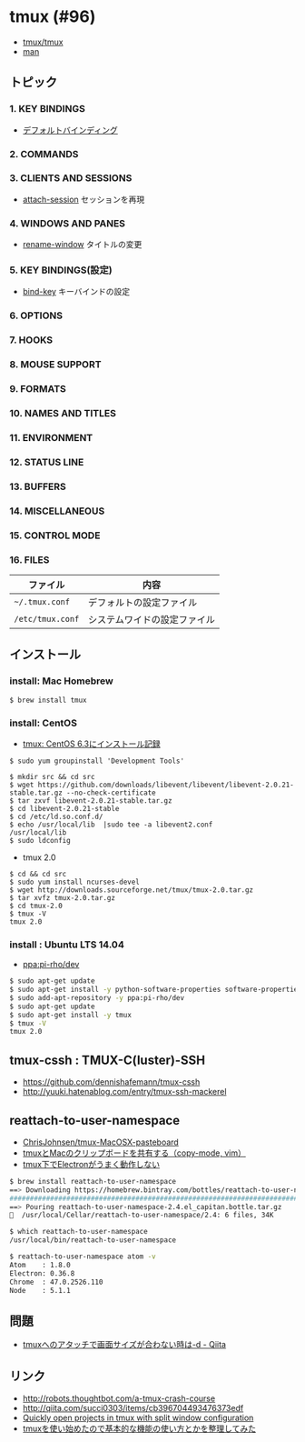 # tmux (#96)

- [tmux/tmux](https://github.com/tmux/tmux)
- [man](http://man7.org/linux/man-pages/man1/tmux.1.html)

## トピック

### 1. KEY BINDINGS

- [デフォルトバインディング](key_bindings)

### 2. COMMANDS

### 3. CLIENTS AND SESSIONS

- [attach-session](client_and_session/attach-session.md) セッションを再現

### 4. WINDOWS AND PANES

- [rename-window](windows_and_panes/rename-window.md) タイトルの変更

### 5. KEY BINDINGS(設定)

- [bind-key](key_bindings/bind-key.md) キーバインドの設定

### 6. OPTIONS

### 7. HOOKS

### 8. MOUSE SUPPORT

### 9. FORMATS

### 10. NAMES AND TITLES

### 11. ENVIRONMENT

### 12. STATUS LINE

### 13. BUFFERS

### 14. MISCELLANEOUS

### 15. CONTROL MODE

### 16. FILES

| ファイル          | 内容                      |
|------------------|--------------------------|
| `~/.tmux.conf`   | デフォルトの設定ファイル     |
| `/etc/tmux.conf` | システムワイドの設定ファイル  |

## インストール

### install: Mac Homebrew

~~~
$ brew install tmux
~~~

### install: CentOS

- [tmux: CentOS 6.3にインストール記録](https://github.com/hdknr/scriptogr.am/blob/master/posts/20140128-tmux-centos.md)

~~~
$ sudo yum groupinstall 'Development Tools'

$ mkdir src && cd src
$ wget https://github.com/downloads/libevent/libevent/libevent-2.0.21-stable.tar.gz --no-check-certificate
$ tar zxvf libevent-2.0.21-stable.tar.gz
$ cd libevent-2.0.21-stable
$ cd /etc/ld.so.conf.d/
$ echo /usr/local/lib  |sudo tee -a libevent2.conf
/usr/local/lib
$ sudo ldconfig  
~~~

- tmux 2.0

~~~
$ cd && cd src
$ sudo yum install ncurses-devel
$ wget http://downloads.sourceforge.net/tmux/tmux-2.0.tar.gz
$ tar xvfz tmux-2.0.tar.gz
$ cd tmux-2.0
$ tmux -V
tmux 2.0
~~~

### install : Ubuntu LTS 14.04

- [ppa:pi-rho/dev](https://launchpad.net/~pi-rho/+archive/ubuntu/dev)

~~~bash
$ sudo apt-get update
$ sudo apt-get install -y python-software-properties software-properties-common
$ sudo add-apt-repository -y ppa:pi-rho/dev
$ sudo apt-get update
$ sudo apt-get install -y tmux
$ tmux -V
tmux 2.0
~~~

## tmux-cssh : TMUX-C(luster)-SSH

- https://github.com/dennishafemann/tmux-cssh
- http://yuuki.hatenablog.com/entry/tmux-ssh-mackerel




## reattach-to-user-namespace

- [ChrisJohnsen/tmux-MacOSX-pasteboard](https://github.com/ChrisJohnsen/tmux-MacOSX-pasteboard)
- [tmuxとMacのクリップボードを共有する（copy-mode, vim）](http://qiita.com/upinetree/items/cd80bc7865c52091be10)
- [tmux下でElectronがうまく動作しない](http://qiita.com/itkrt2y/items/dee87c406617d1bd45a6)


~~~bash
$ brew install reattach-to-user-namespace
==> Downloading https://homebrew.bintray.com/bottles/reattach-to-user-namespace-2.4.el_capitan.bottle.tar.gz
######################################################################## 100.0%
==> Pouring reattach-to-user-namespace-2.4.el_capitan.bottle.tar.gz
🍺  /usr/local/Cellar/reattach-to-user-namespace/2.4: 6 files, 34K

$ which reattach-to-user-namespace
/usr/local/bin/reattach-to-user-namespace
~~~

~~~bash
$ reattach-to-user-namespace atom -v
Atom    : 1.8.0
Electron: 0.36.8
Chrome  : 47.0.2526.110
Node    : 5.1.1
~~~

## 問題

- [tmuxへのアタッチで画面サイズが合わない時は-d - Qiita](https://qiita.com/maueki/items/dec71193560955f15e5f)

## リンク

- http://robots.thoughtbot.com/a-tmux-crash-course
- http://qiita.com/succi0303/items/cb396704493476373edf
- [Quickly open projects in tmux with split window configuration](https://bbs.archlinux.org/viewtopic.php?id=192923)
- [
tmuxを使い始めたので基本的な機能の使い方とかを整理してみた](http://kanjuku-tomato.blogspot.jp/2014/02/tmux.html)
